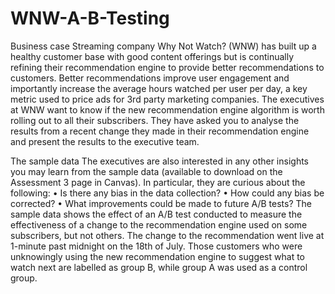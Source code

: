 # WNW-A-B-Testing

Business case
Streaming company Why Not Watch? (WNW) has built up a healthy customer base with good content offerings but is continually refining their recommendation engine to provide better recommendations to customers. Better recommendations improve user engagement and importantly increase the average hours watched per user per day, a key metric used to price ads for 3rd party marketing companies.
The executives at WNW want to know if the new recommendation engine algorithm is worth rolling out to all their subscribers. They have asked you to analyse the results from a recent change they made in their recommendation engine and present the results to the executive team.

The sample data
The executives are also interested in any other insights you may learn from the sample data (available to download on the Assessment 3 page in Canvas). In particular, they are curious about the following:
• Is there any bias in the data collection?
• How could any bias be corrected?
• What improvements could be made to future A/B tests?
The sample data shows the effect of an A/B test conducted to measure the effectiveness of a change to the recommendation engine used on some subscribers, but not others. The change to the recommendation went live at 1-minute past midnight on the 18th of July.
Those customers who were unknowingly using the new recommendation engine to suggest what to watch next are labelled as group B, while group A was used as a control group.

